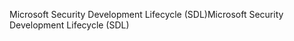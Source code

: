 <span data-ttu-id="5cb54-101">Microsoft Security Development Lifecycle (SDL)</span><span class="sxs-lookup"><span data-stu-id="5cb54-101">Microsoft Security Development Lifecycle (SDL)</span></span>